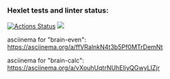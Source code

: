 ### Hexlet tests and linter status:
[![Actions Status](https://github.com/VladyBarvy/frontend-project-44/workflows/hexlet-check/badge.svg)](https://github.com/VladyBarvy/frontend-project-44/actions)
<a href="https://codeclimate.com/github/VladyBarvy/frontend-project-44/maintainability"><img src="https://api.codeclimate.com/v1/badges/6ca230844b40256cf9dd/maintainability" /></a>

asciinema for "brain-even":
https://asciinema.org/a/ffVRalnkN4t3b5Pf0MTrDemNt

asciinema for "brain-calc":
https://asciinema.org/a/vXouhUqtrNUhEIiyQGwyLIZjr